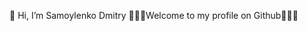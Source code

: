  👋 Hi, I’m Samoylenko Dmitry
 🧭🧭🧭Welcome to my profile on Github🧭🧭🧭 


<!-- 👀 I’m interested in ...
     🌱 I’m currently learning ...  
     💞️ I’m looking to collaborate on ... 
     📫 How to reach me -->

<!---
Samoylenko666/Samoylenko666 is a ✨ special ✨ repository because its `README.md` (this file) appears on your GitHub profile.
You can click the Preview link to take a look at your changes.
--->
